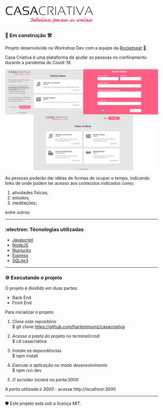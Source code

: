 ## ![Logo da Casa Criativa](/public/assets/logo.png)  

### :construction: Em construção :hammer_and_wrench:  

Projeto desenvolvido no Workshop Dev com a equipe da [Rocketseat](https://rocketseat.com.br/)  :rocket:.  

Casa Criativa é uma plataforma de ajudar as pessoas no confinamento durante a pandemia do Covid-19.

![Imagem da Aplicação da Casa Criativa](myfolder/casacriativa.png)  

As pessoas poderão dar idéias de formas de ocupar o tempo, indicando links de onde podem ter acesso aos conteúdos indicados como:  

1. atividades físicas;
2. estudos;
3. meditações;  

entre outros.  

_________________________________________________________________________

### :electron: Técnologias utilizadas  

* [Javascript](https://www.javascript.com/)
* [NodeJS](https://nodejs.org/)
* [Nunjucks](https://mozilla.github.io/nunjucks/)
* [Express](https://expressjs.com/)
* [SQLite3](https://www.sqlite.org/)  

_________________________________________________________________________

### :gear: Executando o projeto  

O projeto é dividido em duas partes:

* Back End
* Front End

Para inicializar o projeto:

1. _Clone este repositório_  
$ git clone https://github.com/harlemmuniz/casacriativa

2. _Acesse a pasta do projeto no terminal/cmd:_  
$ cd casacriativa

3. _Instale as dependências_  
$ npm install

4. _Execute a aplicação no modo desenvolvimento_  
$ npm run dev

5. _O servidor inciará na porta:3000_  

_A porta utilizada é 3000_ - acesse http://localhost:3000  

_________________________________________________________________________ 

:shield: Este projeto esta sob a licença MIT.